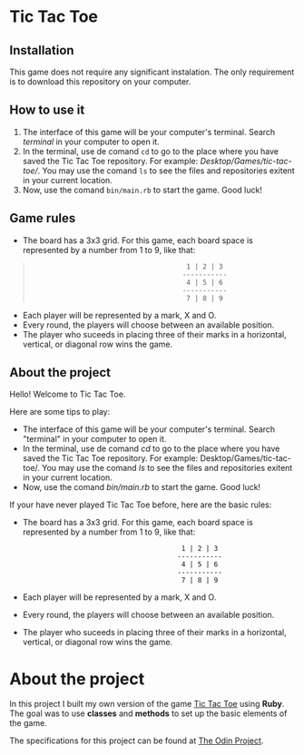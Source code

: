 # Tic Tac Toe

## Installation

This game does not require any significant instalation. The only requirement is to download this repository on your computer.

## How to use it

1. The interface of this game will be your computer's terminal. Search _terminal_ in your computer to open it.
2. In the terminal, use de comand `cd` to go to the place where you have saved the Tic Tac Toe repository. For example: _Desktop/Games/tic-tac-toe/_. 
You may use the comand `ls` to see the files and repositories exitent in your current location.
3. Now, use the comand `bin/main.rb` to start the game. Good luck!

## Game rules

- The board has a 3x3 grid. For this game, each board space is represented by a number from 1 to 9, like that:

 >                                           1 | 2 | 3
 >                                          -----------
 >                                           4 | 5 | 6
 >                                          -----------
 >                                           7 | 8 | 9

- Each player will be represented by a mark, X and O.
- Every round, the players will choose between an available position.
- The player who suceeds in placing three of their marks in a horizontal, vertical, or diagonal row wins the game.

## About the project

Hello! Welcome to Tic Tac Toe.

Here are some tips to play:

- The interface of this game will be your computer's terminal. Search "terminal" in your computer to open it.
- In the terminal, use de comand _cd_ to go to the place where you have saved the Tic Tac Toe repository. For example: Desktop/Games/tic-tac-toe/. 
You may use the comand _ls_ to see the files and repositories exitent in your current location.
- Now, use the comand _bin/main.rb_ to start the game. Good luck!

If your have never played Tic Tac Toe before, here are the basic rules:

- The board has a 3x3 grid. For this game, each board space is represented by a number from 1 to 9, like that:

                                             1 | 2 | 3
                                            -----------
                                             4 | 5 | 6
                                            -----------
                                             7 | 8 | 9

- Each player will be represented by a mark, X and O.
- Every round, the players will choose between an available position.
- The player who suceeds in placing three of their marks in a horizontal, vertical, or diagonal row wins the game.

# About the project

In this project I built my own version of the game [Tic Tac Toe](https://en.wikipedia.org/wiki/Tic-tac-toe) using **Ruby**. The goal was to use **classes** and **methods** to set up the basic elements of the game. 

The specifications for this project can be found at [The Odin Project](https://www.theodinproject.com/courses/ruby-programming/lessons/oop).